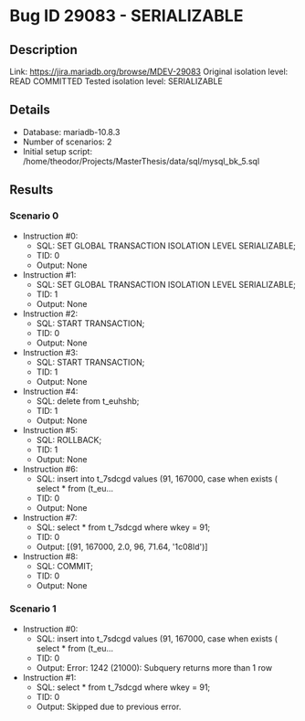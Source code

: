 # Bug ID 29083 - SERIALIZABLE

## Description

Link:                     https://jira.mariadb.org/browse/MDEV-29083
Original isolation level: READ COMMITTED
Tested isolation level:   SERIALIZABLE


## Details
 * Database: mariadb-10.8.3
 * Number of scenarios: 2
 * Initial setup script: /home/theodor/Projects/MasterThesis/data/sql/mysql_bk_5.sql

## Results
### Scenario 0
 * Instruction #0:
     - SQL:  SET GLOBAL TRANSACTION ISOLATION LEVEL SERIALIZABLE;
     - TID: 0
     - Output: None
 * Instruction #1:
     - SQL:  SET GLOBAL TRANSACTION ISOLATION LEVEL SERIALIZABLE;
     - TID: 1
     - Output: None
 * Instruction #2:
     - SQL:  START TRANSACTION;
     - TID: 0
     - Output: None
 * Instruction #3:
     - SQL:  START TRANSACTION;
     - TID: 1
     - Output: None
 * Instruction #4:
     - SQL:  delete from t_euhshb;
     - TID: 1
     - Output: None
 * Instruction #5:
     - SQL:  ROLLBACK;
     - TID: 1
     - Output: None
 * Instruction #6:
     - SQL:  insert into t_7sdcgd values (91, 167000, case when exists ( select * from (t_eu...
     - TID: 0
     - Output: None
 * Instruction #7:
     - SQL:  select * from t_7sdcgd where wkey = 91;
     - TID: 0
     - Output: [(91, 167000, 2.0, 96, 71.64, '1c08ld')]
 * Instruction #8:
     - SQL:  COMMIT;
     - TID: 0
     - Output: None

### Scenario 1
 * Instruction #0:
     - SQL:  insert into t_7sdcgd values (91, 167000, case when exists ( select * from (t_eu...
     - TID: 0
     - Output: Error: 1242 (21000): Subquery returns more than 1 row
 * Instruction #1:
     - SQL:  select * from t_7sdcgd where wkey = 91;
     - TID: 0
     - Output: Skipped due to previous error.
